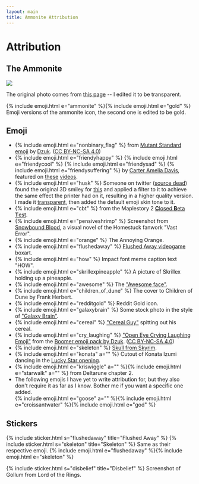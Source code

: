 ```yaml
---
layout: main
title: Ammonite Attribution
---
```


# Attribution

## The Ammonite

<img style="max-width: 200px" src="{{ site.baseurl }}/assets/ammonite.png">

The original photo comes from [this page](https://www.fossilera.com/fossils/13-wide-jurassic-ammonite-fossil-madagascar) -- I edited it to be transparent.

{% include emoji.html e="ammonite" %}{% include emoji.html e="gold" %} Emoji versions of the ammonite icon, the second one is edited to be gold.

## Emoji

* {% include emoji.html e="nonbinary_flag" %} from [Mutant Standard emoji](https://mutant.tech) by [Dzuk](https://dzuk.zone/). ([CC BY-NC-SA 4.0](https://creativecommons.org/licenses/by-nc-sa/4.0/))
* {% include emoji.html e="friendyhappy" %} {% include emoji.html e="friendycool" %} {% include emoji.html e="friendysad" %} {% include emoji.html e="friendysuffering" %} by [Carter Amelia Davis](https://twitter.com/sweetstench/status/1375883914246381571), featured on [these](https://www.youtube.com/watch?v=1-ir1Hus3ic) [videos](https://www.youtube.com/watch?v=KfcRNFmsmuY).
* {% include emoji.html e="husk" %} Someone on twitter ([source dead](https://twitter.com/lauramariehart/status/1271484942887813124)) found the original 3D smiley for [this](https://knowyourmeme.com/photos/1027831-reaction-images) and applied a filter to it to achieve the same effect the printer had on it, resulting in a higher quality version. I made it [transparent](https://cdn.discordapp.com/attachments/880468064481722490/999437968609640448/husk_transparent.png), then added the default emoji skin tone to it.
* {% include emoji.html e="cbt" %} from the Maplestory 2 [**C**losed **B**eta **T**est](https://orangemushroom.net/2015/01/20/maplestory-2-cbt-begins-tonight/).
* {% include emoji.html e="pensiveshrimp" %} Screenshot from [Snowbound Blood](https://deconreconstruction.itch.io/snowbound-blood), a visual novel of the Homestuck fanwork "Vast Error".
* {% include emoji.html e="orange" %} The Annoying Orange.
* {% include emoji.html e="flushedaway" %} [Flushed Away videogame](https://en.wikipedia.org/wiki/Flushed_Away_(video_game)) boxart.
* {% include emoji.html e="how" %} Impact font meme caption text "HOW".
* {% include emoji.html e="skrillexpineapple" %} A picture of Skrillex holding up a pineapple.
* {% include emoji.html e="awesome" %} The ["Awesome face"](https://knowyourmeme.com/memes/awesome-face-epic-smiley).
* {% include emoji.html e="children_of_dune" %} The cover to Children of Dune by Frank Herbert.
* {% include emoji.html e="redditgold" %} Reddit Gold icon.
* {% include emoji.html e="galaxybrain" %} Some stock photo in the style of ["Galaxy Brain"](https://knowyourmeme.com/memes/galaxy-brain).
* {% include emoji.html e="cereal" %} ["Cereal Guy"](https://knowyourmeme.com/memes/cereal-guy) spitting out his cereal.
* {% include emoji.html e="cry_laughing" %} ["Open Eye Crying Laughing Emoji"](https://knowyourmeme.com/memes/open-eye-crying-laughing-emoji) from the [Boomer emoji pack by Dzuk](https://dzuk.zone/emoji). ([CC BY-NC-SA 4.0](https://creativecommons.org/licenses/by-nc-sa/4.0/))
* {% include emoji.html e="skeleton" %} [Skull from Skyrim](https://elderscrolls.fandom.com/wiki/Skull_(Skyrim)?file=Ancient_traveler%2527s_skull.png).
* {% include emoji.html e="konata" a="" %} Cutout of Konata Izumi dancing in the [Lucky Star opening](https://www.youtube.com/watch?v=6iseNlvH2_s).
* {% include emoji.html e="kriswiggle" a="" %}{% include emoji.html e="starwalk" a="" %} from Deltarune chapter 2.
* The following emojis I have yet to write attribution for, but they also don't require it as far as I know. Bother me if you want a specific one added.  
  {% include emoji.html e="goose" a="" %}{% include emoji.html e="croissantwater" %}{% include emoji.html e="god" %}

## Stickers

{% include sticker.html s="flushedaway" title="Flushed Away" %}
{% include sticker.html s="skeleton" title="Skeleton" %}
Same as their respective emoji. {% include emoji.html e="flushedaway" %}{% include emoji.html e="skeleton" %}

{% include sticker.html s="disbelief" title="Disbelief" %} Screenshot of Gollum from Lord of the Rings.
